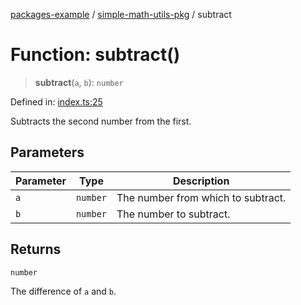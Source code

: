 [packages-example](../../packages.md) / [simple-math-utils-pkg](../README.md) / subtract

# Function: subtract()

> **subtract**(`a`, `b`): `number`

Defined in: [index.ts:25](https://github.com/typedoc2md/typedoc-plugin-markdown-examples/blob/main/examples/packages/packages/simple-math-utils/index.ts#L25)

Subtracts the second number from the first.

## Parameters

| Parameter | Type | Description |
| ------ | ------ | ------ |
| `a` | `number` | The number from which to subtract. |
| `b` | `number` | The number to subtract. |

## Returns

`number`

The difference of `a` and `b`.
